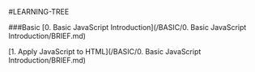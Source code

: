 #LEARNING-TREE

###Basic
[0. Basic JavaScript Introduction](/BASIC/0. Basic JavaScript Introduction/BRIEF.md)

[1. Apply JavaScript to HTML](/BASIC/0. Basic JavaScript Introduction/BRIEF.md)